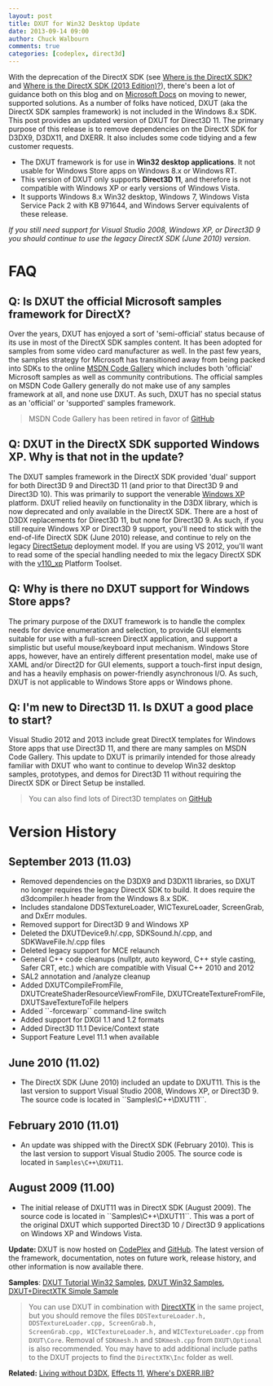 ```yaml
---
layout: post
title: DXUT for Win32 Desktop Update
date: 2013-09-14 09:00
author: Chuck Walbourn
comments: true
categories: [codeplex, direct3d]
---
```

With the deprecation of the DirectX SDK (see <a href="https://walbourn.github.io/where-is-the-directx-sdk/">Where is the DirectX SDK?</a> and <a href="https://walbourn.github.io/where-is-the-directx-sdk-2013-edition/">Where is the DirectX SDK (2013 Edition)?</a>), there's been a lot of guidance both on this blog and on <a href="https://docs.microsoft.com/en-us/windows/desktop/directx-sdk--august-2009-">Microsoft Docs</a> on moving to newer, supported solutions. As a number of folks have noticed, DXUT (aka the DirectX SDK samples framework) is not included in the Windows 8.x SDK.  This post provides an updated version of DXUT for Direct3D 11. The primary purpose of this release is to remove dependencies on the DirectX SDK for D3DX9, D3DX11, and DXERR. It also includes some code tidying and a few customer requests.
<!--more-->

<ul>
<li>The DXUT framework is for use in <strong>Win32 desktop applications</strong>. It not usable for Windows Store apps on Windows 8.x or Windows RT.</li>
<li>This version of DXUT only supports <strong>Direct3D 11</strong>, and therefore is not compatible with Windows XP or early versions of Windows Vista.</li>
<li>It supports Windows 8.x Win32 desktop, Windows 7, Windows Vista Service Pack 2 with KB 971644, and Windows Server equivalents of these release.</li>
</ul>

<em>If you still need support for Visual Studio 2008, Windows XP, or Direct3D 9 you should continue to use the legacy DirectX SDK (June 2010) version</em>.

<h1>FAQ</h1>

<h2>Q: Is DXUT the official Microsoft samples framework for DirectX?</h2>

Over the years, DXUT has enjoyed a sort of 'semi-official' status because of its use in most of the DirectX SDK samples content. It has been adopted for samples from some video card manufacturer as well. In the past few years, the samples strategy for Microsoft has transitioned away from being packed into SDKs to the online <a href="http://code.msdn.microsoft.com/">MSDN Code Gallery</a> which includes both 'official' Microsoft samples as well as community contributions.  The official samples on MSDN Code Gallery generally do not make use of any samples framework at all, and none use DXUT.  As such, DXUT has no special status as an 'official' or 'supported' samples framework.

> MSDN Code Gallery has been retired in favor of [GitHub](https://github.com/Microsoft/)

<h2>Q: DXUT in the DirectX SDK supported Windows XP. Why is that not in the update?</h2>

The DXUT samples framework in the DirectX SDK provided 'dual' support for both Direct3D 9 and Direct3D 11 (and prior to that Direct3D 9 and Direct3D 10).  This was primarily to support the venerable <a href="https://walbourn.github.io/goodbye-to-an-old-friend/">Windows XP</a> platform. DXUT relied heavily on functionality in the D3DX library, which is now deprecated and only available in the DirectX SDK. There are a host of D3DX replacements for Direct3D 11, but none for Direct3D 9. As such, if you still require Windows XP or Direct3D 9 support, you'll need to stick with the end-of-life DirectX SDK (June 2010) release, and continue to rely on the legacy <a href="https://walbourn.github.io/not-so-direct-setup/">DirectSetup</a> deployment model. If you are using VS 2012, you'll want to read some of the special handling needed to mix the legacy DirectX SDK with the <a href="https://walbourn.github.io/visual-studio-2012-update-1/">v110_xp</a> Platform Toolset.

<h2>Q: Why is there no DXUT support for Windows Store apps?</h2>

The primary purpose of the DXUT framework is to handle the complex needs for device enumeration and selection, to provide GUI elements suitable for use with a full-screen DirectX application, and support a simplistic but useful mouse/keyboard input mechanism. Windows Store apps, however, have an entirely different presentation model, make use of XAML and/or Direct2D for GUI elements, support a touch-first input design, and has a heavily emphasis on power-friendly asynchronous I/O. As such, DXUT is not applicable to Windows Store apps or Windows phone.

<h2>Q: I'm new to Direct3D 11. Is DXUT a good place to start?</h2>

Visual Studio 2012 and 2013 include great DirectX templates for Windows Store apps that use Direct3D 11, and there are many samples on MSDN Code Gallery. This update to DXUT is primarily intended for those already familiar with DXUT who want to continue to develop Win32 desktop samples, prototypes, and demos for Direct3D 11 without requiring the DirectX SDK or Direct Setup be installed.

> You can also find lots of Direct3D templates on [GitHub](https://github.com/walbourn/directx-vs-templates)

<h1>Version History</h1>

<h2>September 2013 (11.03)</h2>
<ul>
<li>Removed dependencies on the D3DX9 and D3DX11 libraries, so DXUT no longer requires the legacy DirectX SDK to build. It does require the d3dcompiler.h header from the Windows 8.x SDK.</li>
<li>Includes standalone DDSTextureLoader, WICTexureLoader, ScreenGrab, and DxErr modules.</li>
<li>Removed support for Direct3D 9 and Windows XP</li>
<li>Deleted the DXUTDevice9.h/.cpp, SDKSound.h/.cpp, and SDKWaveFile.h/.cpp files</li>
<li>Deleted legacy support for MCE relaunch</li>
<li>General C++ code cleanups (nullptr, auto keyword, C++ style casting, Safer CRT, etc.) which are compatible with Visual C++ 2010 and 2012</li>
<li>SAL2 annotation and /analyze cleanup</li>
<li>Added DXUTCompileFromFile, DXUTCreateShaderResourceViewFromFile, DXUTCreateTextureFromFile, DXUTSaveTextureToFile helpers</li>
<li>Added ``-forcewarp`` command-line switch</li>
<li>Added support for DXGI 1.1 and 1.2 formats</li>
<li>Added Direct3D 11.1 Device/Context state</li>
<li>Support Feature Level 11.1 when available</li>
</ul>

<h2>June 2010 (11.02)</h2>
<ul>
<li>The DirectX SDK (June 2010) included an update to DXUT11. This is the last version to support Visual Studio 2008, Windows XP, or Direct3D 9. The source code is located in ``Samples\C++\DXUT11``.</li>
</ul>

<h2>February 2010 (11.01)</h2>
<ul>
<li>An update was shipped with the DirectX SDK (February 2010). This is the last version to support Visual Studio 2005. The source code is located in <code>Samples\C++\DXUT11</code>.</li>
</ul>

<h2>August 2009 (11.00)</h2>
<ul>
<li>The initial release of DXUT11 was in DirectX SDK (August 2009). The source code is located in ``Samples\C++\DXUT11``. This was a port of the original DXUT which supported Direct3D 10 / Direct3D 9 applications on Windows XP and Windows Vista.</li>
</ul>

<strong>Update: </strong>DXUT is now hosted on <a href="https://dxut.codeplex.com/">CodePlex</a> and <a href="https://github.com/Microsoft/DXUT">GitHub</a>. The latest version of the framework, documentation, notes on future work, release history, and other information is now available there.

<strong>Samples</strong>: <a href="https://github.com/walbourn/directx-sdk-samples/tree/master/Direct3D11TutorialsDXUT">DXUT Tutorial Win32 Samples</a>, <a href="https://github.com/walbourn/directx-sdk-samples">DXUT Win32 Samples</a>, <a href="http://code.msdn.microsoft.com/DXUTDirectXTK-Simple-Win32-9cf797e9">DXUT+DirectXTK Simple Sample</a>

> You can use DXUT in combination with <a href="http://go.microsoft.com/fwlink/?LinkId=248929">DirectXTK</a> in the same project, but you should remove the files <code>DDSTextureLoader.h, DDSTextureLoader.cpp, ScreenGrab.h, ScreenGrab.cpp, WICTextureLoader.h,</code> and <code>WICTextureLoader.cpp</code> from ``DXUT\Core``. Removal of <code>SDKmesh.h</code> and <code>SDKmesh.cpp</code> from ``DXUT\Optional`` is also recommended. You may have to add additional include paths to the DXUT projects to find the ``DirectXTK\Inc`` folder as well.

<strong>Related:</strong> <a href="https://walbourn.github.io/living-without-d3dx/">Living without D3DX</a>, <a href="https://walbourn.github.io/effects-for-direct3d-11-update/">Effects 11</a>, <a href="https://walbourn.github.io/where-s-dxerr-lib/">Where's DXERR.lIB?</a>
